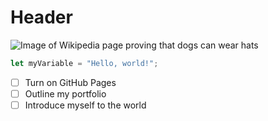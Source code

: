 # Header
![Image of Wikipedia page proving that dogs can wear hats](https://i.kym-cdn.com/photos/images/newsfeed/002/644/445/124.png)
```javascript
let myVariable = "Hello, world!";
```
- [ ] Turn on GitHub Pages
- [ ] Outline my portfolio
- [ ] Introduce myself to the world
